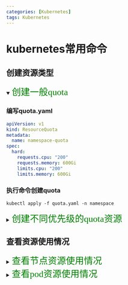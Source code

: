 ```yaml
---
categories: [Kubernetes]
tags: Kubernetes
---
```



# kubernetes常用命令

## 创建资源类型

<details open>
<summary><font face="黑体" color=green size=5>创建一般quota</font></summary>

### 编写quota.yaml
~~~yaml
apiVersion: v1
kind: ResourceQuota
metadata:
  name: namespace-quota
spec:
  hard:
    requests.cpu: "200"
    requests.memory: 600Gi
    limits.cpu: "200"
    limits.memory: 600Gi
~~~

### 执行命令创建quota
~~~shell
kubectl apply -f quota.yaml -n namespace
~~~

</details>



<details>
  <summary><font face="黑体" color=green size=5>创建不同优先级的quota资源</font></summary>

### [Pod 优先级和抢占](https://kubernetes.io/zh-cn/docs/concepts/scheduling-eviction/pod-priority-preemption/)
### 编写PriorityClass.yaml

~~~yaml
apiVersion: scheduling.k8s.io/v1
kind: PriorityClass
metadata:
  name: high
  namespace: bigdata
value: 1000000
globalDefault: false
description: "High priority class for bigdata-pro namespace pods"
---
apiVersion: scheduling.k8s.io/v1
kind: PriorityClass
metadata:
  name: medium
  namespace: bigdata
value: 100000
globalDefault: false
description: "Medium priority class for bigdata-pro namespace pods"
~~~

### 执行命令创建

~~~shell
kubectl apply -f PriorityClass.yaml
~~~

### 编写各个优先级的资源大小resourequota.yaml

~~~yaml
apiVersion: v1
kind: List
items:
  - apiVersion: v1
    kind: ResourceQuota
    metadata:
      name: bigdata-high
      namespace: bigdata
    spec:
      hard:
        limits.cpu: "20"
        limits.memory: 50Gi
        requests.cpu: "20"
        requests.memory: 50Gi
      scopeSelector:
        matchExpressions:
          - operator: In
            scopeName: PriorityClass
            values: ["high"]
  - apiVersion: v1
    kind: ResourceQuota
    metadata:
      name: bigdata-medium
      namespace: bigdata
    spec:
      hard:
        limits.cpu: "100"
        limits.memory: 200Gi
        requests.cpu: "100"
        requests.memory: 200Gi
      scopeSelector:
        matchExpressions:
          - operator: In
            scopeName: PriorityClass
            values: ["medium"]
  - apiVersion: v1
    kind: ResourceQuota
    metadata:
      name: namespace-quota
      namespace: bigdata
    spec:
      hard:
        requests.cpu: "120"
        requests.memory: 250Gi
        limits.cpu: "120"
        limits.memory: 250Gi
~~~
### 执行命令创建

~~~shell
kubectl apply -f resourequota.yaml
~~~
</details>



## 查看资源使用情况
<details>
<summary><font face="黑体" color=green size=5>查看节点资源使用情况</font></summary>

~~~shell
# 查看使用情况
kubectl top node

# 查看使用情况并排序
kubectl top node --sort-by='memory'/'cpu'
~~~
</details>

<details>
<summary><font face="黑体" color=green size=5>查看pod资源使用情况</font></summary>

~~~shell
# 查看使用情况
kubectl top pod

# 查看使用情况并排序
kubectl top pod --sort-by='memory'/'cpu'
~~~
</details>





 

 
